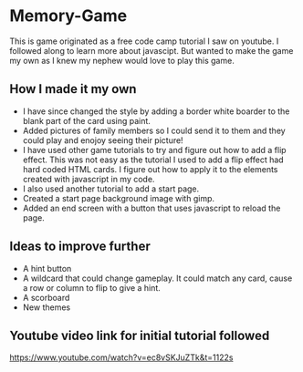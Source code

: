 # Memory-Game
This is game originated as a free code camp tutorial I saw on youtube. 
I followed along to learn more about javascipt.
But wanted to make the game my own as I knew my nephew would love to play this game.

## How I made it my own
* I have since changed the style by adding a border white boarder to the blank part of the card using paint.
* Added pictures of family members so I could send it to them and they could play and enojoy seeing their picture!
* I have used other game tutorials to try and figure out how to add a flip effect. This was not easy as the tutorial I used to add a flip effect had hard coded HTML cards. I figure out how to apply it to the elements created with javascript in my code.
* I also used another tutorial to add a start page.
* Created a start page background image with gimp.
* Added an end screen with a button that uses javascript to reload the page.

## Ideas to improve further
* A hint button
* A wildcard that could change gameplay. It could match any card, cause a row or column to flip to give a hint.
* A scorboard
* New themes

## Youtube video link for initial tutorial followed 
https://www.youtube.com/watch?v=ec8vSKJuZTk&t=1122s